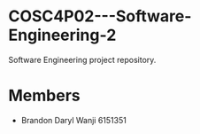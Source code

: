 # COSC4P02---Software-Engineering-2
Software Engineering project repository.

# Members 

 - Brandon Daryl Wanji  6151351
